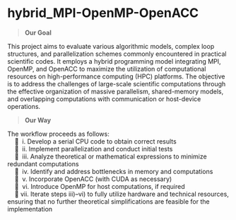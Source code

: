 # hybrid_MPI-OpenMP-OpenACC

>**Our Goal**

This project aims to evaluate various algorithmic models, complex loop structures, and parallelization schemes commonly encountered in practical scientific codes. It employs a hybrid programming model integrating MPI, OpenMP, and OpenACC to maximize the utilization of computational resources on high-performance computing (HPC) platforms. The objective is to address the challenges of large-scale scientific computations through the effective organization of massive parallelism, shared-memory models, and overlapping computations with communication or host-device operations.

>**Our Way**

The workflow proceeds as follows:\
$\quad$🐾&nbsp; i. Develop a serial CPU code to obtain correct results\
$\quad$🐾&nbsp; ii. Implement parallelization and conduct initial tests\
$\quad$🐾&nbsp; iii. Analyze theoretical or mathematical expressions to minimize redundant computations\
$\quad$🐾&nbsp; iv. Identify and address bottlenecks in memory and computations\
$\quad$🐾&nbsp;  v. Incorporate OpenACC (with CUDA as necessary)\
$\quad$🐾&nbsp; vi. Introduce OpenMP for host computations, if required\
$\quad$🐾&nbsp;vii. Iterate steps iii)–vi) to fully utilize hardware and technical resources, ensuring that no further theoretical simplifications are feasible for the implementation